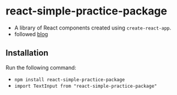 # react-simple-practice-package
- A library of React components created using `create-react-app`.
- followed [blog](https://hackernoon.com/creating-a-library-of-react-components-using-create-react-app-without-ejecting-d182df690c6b)
## Installation
Run the following command:
- `npm install react-simple-practice-package`
- `import TextInput from "react-simple-practice-package" `
